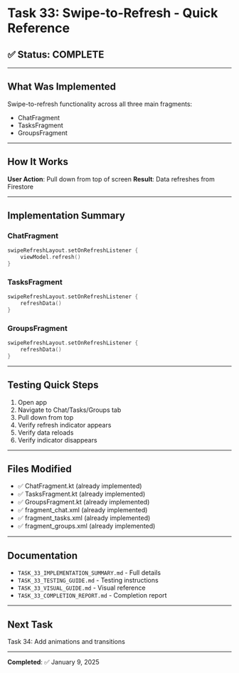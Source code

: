 # Task 33: Swipe-to-Refresh - Quick Reference

## ✅ Status: COMPLETE

---

## What Was Implemented

Swipe-to-refresh functionality across all three main fragments:
- ChatFragment
- TasksFragment  
- GroupsFragment

---

## How It Works

**User Action**: Pull down from top of screen
**Result**: Data refreshes from Firestore

---

## Implementation Summary

### ChatFragment
```kotlin
swipeRefreshLayout.setOnRefreshListener { 
    viewModel.refresh() 
}
```

### TasksFragment
```kotlin
swipeRefreshLayout.setOnRefreshListener { 
    refreshData() 
}
```

### GroupsFragment
```kotlin
swipeRefreshLayout.setOnRefreshListener { 
    refreshData() 
}
```

---

## Testing Quick Steps

1. Open app
2. Navigate to Chat/Tasks/Groups tab
3. Pull down from top
4. Verify refresh indicator appears
5. Verify data reloads
6. Verify indicator disappears

---

## Files Modified

- ✅ ChatFragment.kt (already implemented)
- ✅ TasksFragment.kt (already implemented)
- ✅ GroupsFragment.kt (already implemented)
- ✅ fragment_chat.xml (already implemented)
- ✅ fragment_tasks.xml (already implemented)
- ✅ fragment_groups.xml (already implemented)

---

## Documentation

- `TASK_33_IMPLEMENTATION_SUMMARY.md` - Full details
- `TASK_33_TESTING_GUIDE.md` - Testing instructions
- `TASK_33_VISUAL_GUIDE.md` - Visual reference
- `TASK_33_COMPLETION_REPORT.md` - Completion report

---

## Next Task

Task 34: Add animations and transitions

---

**Completed**: ✅ January 9, 2025
